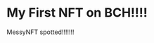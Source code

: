 # My First NFT on BCH!!!!
MessyNFT spotted!!!!!!!
                                                                        